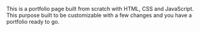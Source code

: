 This is a portfolio page built from scratch with HTML, CSS and JavaScript.
This purpose built to be customizable with a few changes and you have a portfolio ready to go.
